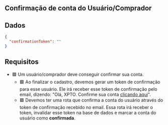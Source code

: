 ## Confirmação de conta do Usuário/Comprador

## Dados
```json
{
  "confirmationToken": ""
}
```

## Requisitos
- 🟩 Um usuário/comprador deve conseguir confirmar sua conta.
    - 🟩 Ao finalizar o cadastro, devemos gerar um token de confirmação para esse usuário. Ele irá receber esse token de confirmação pelo email, dizendo: "Olá, XPTO. Confirme sua conta [clicando aqui]()".
    - 🟩 Devemos ter uma rota que confirma a conta do usuário através do token de confirmação recebido no email. Essa rota irá receber o token, invalidar esse token na base de dados e marcar a conta do usuário como **confirmada**.